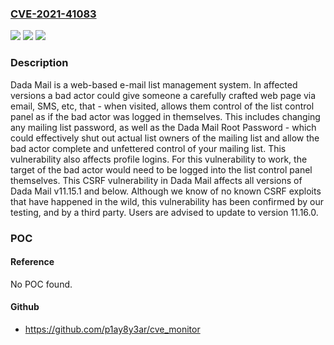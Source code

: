 ### [CVE-2021-41083](https://cve.mitre.org/cgi-bin/cvename.cgi?name=CVE-2021-41083)
![](https://img.shields.io/static/v1?label=Product&message=dada-mail&color=blue)
![](https://img.shields.io/static/v1?label=Version&message=n%2Fa&color=blue)
![](https://img.shields.io/static/v1?label=Vulnerability&message=CWE-352%3A%20Cross-Site%20Request%20Forgery%20(CSRF)&color=brighgreen)

### Description

Dada Mail is a web-based e-mail list management system. In affected versions a bad actor could give someone a carefully crafted web page via email, SMS, etc, that - when visited, allows them control of the list control panel as if the bad actor was logged in themselves. This includes changing any mailing list password, as well as the Dada Mail Root Password - which could effectively shut out actual list owners of the mailing list and allow the bad actor complete and unfettered control of your mailing list. This vulnerability also affects profile logins. For this vulnerability to work, the target of the bad actor would need to be logged into the list control panel themselves. This CSRF vulnerability in Dada Mail affects all versions of Dada Mail v11.15.1 and below. Although we know of no known CSRF exploits that have happened in the wild, this vulnerability has been confirmed by our testing, and by a third party. Users are advised to update to version 11.16.0.

### POC

#### Reference
No POC found.

#### Github
- https://github.com/p1ay8y3ar/cve_monitor

